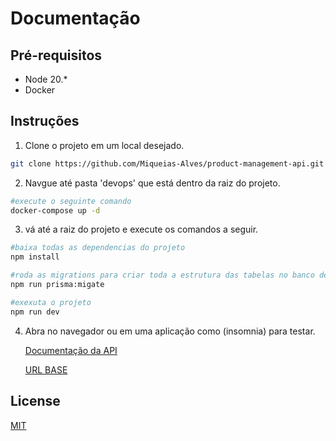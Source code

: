 # Documentação

## Pré-requisitos

- Node 20.\*
- Docker

## Instruções

1. Clone o projeto em um local desejado.

```bash
git clone https://github.com/Miqueias-Alves/product-management-api.git
```

2. Navgue até pasta 'devops' que está dentro da raiz do projeto.

```bash
#execute o seguinte comando
docker-compose up -d
```

3. vá até a raiz do projeto e execute os comandos a seguir.

```bash
#baixa todas as dependencias do projeto
npm install

#roda as migrations para criar toda a estrutura das tabelas no banco de dados
npm run prisma:migate

#exexuta o projeto
npm run dev
```

4. Abra no navegador ou em uma aplicação como (insomnia) para testar.

   [Documentação da API](http://localhost:3000/api-docs)

   [URL BASE](http://localhost:3000/api)

## License

[MIT](https://choosealicense.com/licenses/mit/)
